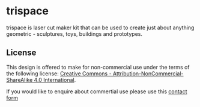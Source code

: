 # trispace
trispace is laser cut maker kit that can be used to create just about anything geometric - sculptures, toys, buildings and prototypes.


## License 

This design is offered to make for non-commercial use under the terms of the following license: 
[Creative Commons - Attribution-NonCommercial-ShareAlike 4.0 International](https://creativecommons.org/licenses/by-nc-sa/4.0/).

If you would like to enquire about commertial use please use this [contact form](http://opendesignschool.co.uk/contact/)

